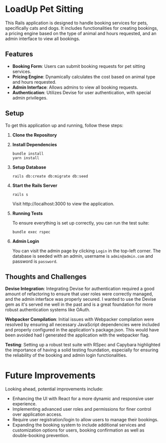 # LoadUp Pet Sitting

This Rails application is designed to handle booking services for pets, specifically cats and dogs. It includes functionalities for creating bookings, a pricing engine based on the type of animal and hours requested, and an admin interface to view all bookings.

## Features

- **Booking Form**: Users can submit booking requests for pet sitting services.
- **Pricing Engine**: Dynamically calculates the cost based on animal type and hours requested.
- **Admin Interface**: Allows admins to view all booking requests.
- **Authentication**: Utilizes Devise for user authentication, with special admin privileges.

## Setup

To get this application up and running, follow these steps:

1. **Clone the Repository**
2. **Install Dependencies**
    ```
    bundle install
    yarn install
    ```
3. **Setup Database**
    ```
    rails db:create db:migrate db:seed
    ```
4. **Start the Rails Server**
    ```
    rails s
    ```
    Visit http://localhost:3000 to view the application.
5. **Running Tests**
    
    To ensure everything is set up correctly, you can run the test suite:
    ```
    bundle exec rspec
    ```
6. **Admin Login**

    You can visit the admin page by clicking `Login` in the top-left corner.  The database is seeded with an admin, username is `admin@admin.com` and password is `password`.

## Thoughts and Challenges

**Devise Integration**: Integrating Devise for authentication required a good amount of refactoring to ensure that user roles were correctly managed, and the admin interface was properly secured.  I wanted to use the Devise gem as it's served me well in the past and is a great foundation for more robust authentication systems like OAuth.

**Webpacker Compilation**: Initial issues with Webpacker compilation were resolved by ensuring all necessary JavaScript dependencies were included and properly configured in the application's package.json.  This would have been avoided had I generated the application with the webpacker flag.

**Testing**: Setting up a robust test suite with RSpec and Capybara highlighted the importance of having a solid testing foundation, especially for ensuring the reliability of the booking and admin login functionalities.

# Future Improvements

Looking ahead, potential improvements include:

- Enhancing the UI with React for a more dynamic and responsive user experience.
- Implementing advanced user roles and permissions for finer control over application access.
- Require user registration/login to allow users to manage their bookings.
- Expanding the booking system to include additional services and customization options for users, booking confirmation as well as double-booking prevention.

